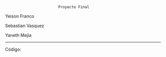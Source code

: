                             Proyecto Final 



Yeison Franco

Sebastian Vasquez

Yaneth Mejía


------------------------------------------------------------


Código:


